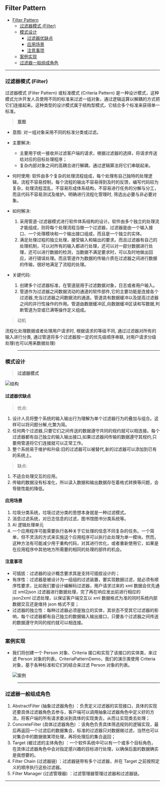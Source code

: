 ## Filter Pattern

- [Filter Pattern](#filter-pattern)
  - [过滤器模式 (Filter)](#过滤器模式-filter)
  - [模式设计](#模式设计)
    - [过滤器优缺点](#过滤器优缺点)
    - [应用场景](#应用场景)
    - [注意事项](#注意事项)
  - [案例实现](#案例实现)
  - [过滤器一般组成角色](#过滤器一般组成角色)


---
### 过滤器模式 (Filter)

过滤器模式 (Filter Pattern) 或标准模式 (Criteria Pattern) 是一种设计模式，这种模式允许开发人员使用不同的标准来过滤一组对象，通过逻辑运算以解耦的方式把它们连接起来。这种类型的设计模式属于结构型模式，它结合多个标准来获得单一标准。
  
> **意图**  

- 意图: 对一组对象采用不同的标准分类或过滤。
- 主要解决: 
  - 主要用于统一接收并过滤客户端的请求，根据过滤器的选择，将请求传送给对应的目标处理程序；
  - 复杂内部对象之间的高耦合进行解耦，通过逻辑算法将它们串联起来。

- 何时使用: 软件由多个复杂的处理流程组成，每个处理有自己独特的处理逻辑，流程不容易控制，每个流程的输出不容易得到及时的反馈，编写代码较为复杂，处理流程混乱，不容易形成体系结构，不容易进行任务的分解与分工，而且代码不容易测试及维护。明确进行流程化管理时, 筛选出必要与非必要对象。

- 如何解决: 
  1. 采用管道-过滤器模式进行软件体系结构的设计。软件由多个独立的处理流才能组成，则将每个处理流程当做一个过滤器，过滤器是由一个输入接口、一个处理模块和一个输出接口组成，而且是一个独立的实体。
  2. 满足处理过程的独立处理，接受输入和输出的要求。而且过滤器有自己的处理机制，可以对所有的输入都进行处理，还可以对一部分数据进行处理，还可以进行数据的检测，当数据不满足要求时，可以及时地做出回应，进行错误处理。而且管道作为数据的传输介质在过滤器之间进行数据的传输，很好地满足了流程的处理。

- 关键代码: 
  1. 创建多个过滤器标准，在管道层用于过滤数据对象，日志或者用户输入。
  2. 管道作为过滤器之间数据流动的通道的软件部件,它的主要功能是连接各个过滤器,充当过滤器之间数据流的通道。管道具有数据缓冲以及提高过滤器之间的并行性操作的作用。管道由数据缓冲区,向数据缓冲区读和写数据,判断管道为空或已满等操作定义组成。

> 动机

流程化处理数据或者处理用户请求时, 根据请求的等级不同, 通过过滤器对所有的输入进行分类, 通过管道将多个过滤器按一定的优先级顺序串联, 对用户请求分级处理(也可以用来数据处理)

>---
### 模式设计

> **过滤器模式**

   ![结构](img/过滤器模式设计.png)

#### 过滤器优缺点

> 优点: 
  1. 设计人员将整个系统的输入输出行为理解为单个过滤器行为的叠加与组合。这样可以将问题分解,化繁为简。
  2. 任何两个过滤器,只要它们之间传送的数据遵守共同的规约就可以相连接。每个过滤器都有自己独立的输入输出接口,如果过滤器间传输的数据遵守其规约,只要用管道将它们连接就可以正常工作。
  3. 整个系统易于维护和升级:旧的过滤器可以被替代,新的过滤器可以添加到已有的系统上。

> 缺点:
  1. 不适合处理交互的应用。
  2. 传输的数据没有标准化，所以读入数据和输出数据存在着格式转换等问题，会导致性能的降低。

#### 应用场景

1. 垃圾分类系统，垃圾过滤分类的思想本身就是一种过滤模式。 
2. 消息过滤系统，对日志信息的过滤，图书馆图书分类系统等。
3. AI 逻辑处理单元  
4. 一个应用程序可能需要执行各种关于它处理的信息不同复杂的任务。一个简单，但不灵活的方式来实施这个应用程序可以执行此处理为单一模块。然而，这种方法有可能减少用于重构代码，对其进行优化，或者重新使用它，如果是在应用程序中其他地方所需要的相同的处理的部件的机会。

#### 注意事项

- 可插拔：过滤器的设计概念要求其是支持可插拔设计的；
- 有序性：过滤器是被设计为一组组的过滤装置，要实现数据过滤，就必须有顺序性要求，比如我们要设计编解码过滤器，用户请求过来的 xml 数据会优先通过 xml2json 过滤器进行数据处理，完了再在响应发出前进行相应的 json2xml 过滤处理，以保证客户端交互以 xml 数据格式为准的同时系统内部数据交互还是维持 json 格式不变；
- 过滤器的独立性：每种过滤器必须是独立的实体，其状态不受其它过滤器的影响，每个过滤器都有自己独立的数据输入输出接口，只要各个过滤器之间传送的数据遵守共同的规约就可以相连接。

>---
### 案例实现

- 我们将创建一个 Person 对象、Criteria 接口和实现了该接口的实体类，来过滤 Person 对象的列表。CriteriaPatternDemo，我们的演示类使用 Criteria 对象，基于各种标准和它们的结合来过滤 Person 对象的列表。

    ![案例](img/过滤器模式案例.png)

>---
### 过滤器一般组成角色

1. AbstractFilter (抽象过滤器角色) ：负责定义过滤器的实现接口，具体的实现还要具体过滤器角色去参与，客户端可以调用抽象过滤器角色中定义好的方法，将客户端的所有请求委派到具体的实现类去，从而让实现类去处理；
2. ConcreteFilter (具体过滤器角色) ：该角色负责具体筛选规则的逻辑实现，最后再返回一个过滤后的数据集合，标准的过滤器只对数据做过滤，当然也可以对集合中的数据做某项处理，再将处理后的集合返回；
3. Target (被过滤的主体角色) ：一个软件系统中可以有一个或多个目标角色，在具体过滤器角色中会对指定感兴趣的目标进行处理，以确保后面的数据确实是我想要的。
4. Filter Chain (过滤器链) ：过滤器链带有多个过滤器，并在 Target 之前按照定义的顺序执行这些过滤器。
5. Filter Manager (过滤管理器) ：过滤管理器管理过滤器和过滤器链。

---